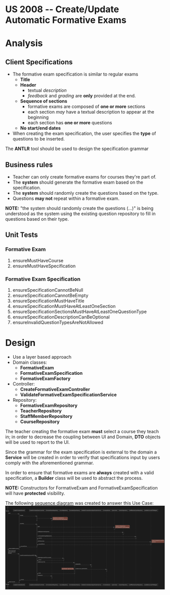 US 2008 -- Create/Update Automatic Formative Exams
==================================================

# Analysis
## Client Specifications

- The formative exam specification is similar to regular exams
    + **Title**
    + **Header**
        * textual *description*
        * *feedback* and *grading* are **only** provided at the end.
    + **Sequence of sections**
        * formative exams are composed of **one or more** sections
        * each section *may* have a textual description to appear at the beginning
        * each section has **one or more** questions
    + **No start/end dates**
- When creating the exam specification, the user specifies the **type**
of questions to be inserted.

The **ANTLR** tool should be used to design the specification grammar
## Business rules

- Teacher can only create formative exams for courses they're part of.
- The **system** should generate the formative exam based on the specification.
- The **system** should randomly create the questions based on the type.
- Questions **may not** repeat within a formative exam.

**NOTE:** "the system should randomly create the questions (...)" is being understood as the
system using the existing question repository to fill in questions based on their type.

## Unit Tests

### Formative Exam

1. ensureMustHaveCourse
2. ensureMustHaveSpecification

### Formative Exam Specification

1. ensureSpecificationCannotBeNull
2. ensureSpecificationCannotBeEmpty
3. ensureSpecificationMustHaveTitle
3. ensureSpecificationMustHaveAtLeastOneSection
4. ensureSpecificationSectionsMustHaveAtLeastOneQuestionType
5. ensureSpecificationDescriptionCanBeOptional
6. ensureInvalidQuestionTypesAreNotAllowed


# Design

- Use a layer based approach
- Domain classes:
    + **FormativeExam**
    + **FormativeExamSpecification**
    + **FormativeExamFactory**
    <!-- + **Question** -->
    <!-- + **QuestionType** (enum) -->
- Controller:
    + **CreateFormativeExamController**
    + **ValidateFormativeExamSpecificationService**
    <!-- + **GenerateFormativeExamService** -->
- Repository:
    + **FormativeExamRepository**
    + **TeacherRepository**
    + **StaffMemberRepository**
    + **CourseRepository**
    <!-- + **QuestionRepository** -->

The teacher creating the formative exam **must** select a course they teach in; in order to
decrease the coupling between UI and Domain, **DTO** objects will be used to report to the UI.

Since the grammar for the exam specification is external to the domain
a **Service** will be created in order to verify that specifications input by users
comply with the aforementioned grammar.

In order to ensure that formative exams are **always** created with a valid specification,
a **Builder** class will be used to abstract the process.

**NOTE:** Constructors for FormativeExam and FormativeExamSpecification
will have **protected** visibility.

<!-- TODO: add grammar documentation -->

The following [sequence diagram](./sd.svg) was created to answer this Use Case:
![Sequence diagram](./sd.svg)

<!-- # Test Plan -->
